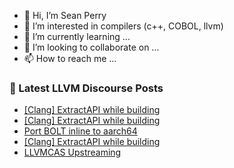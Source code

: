 - 👋 Hi, I’m Sean Perry
- 👀 I’m interested in compilers (c++, COBOL, llvm)
- 🌱 I’m currently learning ...
- 💞️ I’m looking to collaborate on ...
- 📫 How to reach me ...

<!---
s66perry/s66perry is a ✨ special ✨ repository because its `README.md` (this file) appears on your GitHub profile.
You can click the Preview link to take a look at your changes.
--->
### 📕 Latest LLVM Discourse Posts

<!-- DISCOURSE-LLVM:START -->
- [[Clang] ExtractAPI while building](https://discourse.llvm.org/t/clang-extractapi-while-building/68372#post_6)
- [[Clang] ExtractAPI while building](https://discourse.llvm.org/t/clang-extractapi-while-building/68372#post_5)
- [Port BOLT inline to aarch64](https://discourse.llvm.org/t/port-bolt-inline-to-aarch64/72615#post_2)
- [[Clang] ExtractAPI while building](https://discourse.llvm.org/t/clang-extractapi-while-building/68372#post_4)
- [LLVMCAS Upstreaming](https://discourse.llvm.org/t/llvmcas-upstreaming/72696#post_4)
<!-- DISCOURSE-LLVM:END -->
